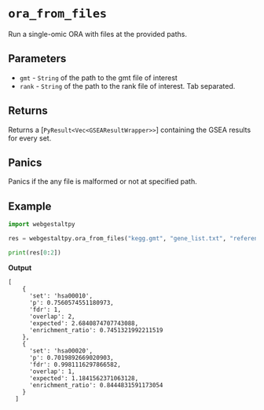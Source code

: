 # `ora_from_files`
Run a single-omic ORA with files at the provided paths.

## Parameters
- `gmt` - `String` of the path to the gmt file of interest
- `rank` - `String` of the path to the rank file of interest. Tab separated.

## Returns

Returns a [`PyResult<Vec<GSEAResultWrapper>>`] containing the GSEA results for every set.

## Panics

Panics if the any file is malformed or not at specified path.

## Example

```python
import webgestaltpy

res = webgestaltpy.ora_from_files("kegg.gmt", "gene_list.txt", "reference.txt")

print(res[0:2])
```

**Output**

```
[
    {
      'set': 'hsa00010',
      'p': 0.7560574551180973,
      'fdr': 1,
      'overlap': 2,
      'expected': 2.6840874707743088,
      'enrichment_ratio': 0.7451321992211519
    },
    {
      'set': 'hsa00020',
      'p': 0.7019892669020903,
      'fdr': 0.9981116297866582,
      'overlap': 1,
      'expected': 1.1841562371063128,
      'enrichment_ratio': 0.8444831591173054
    }
  ]
```


